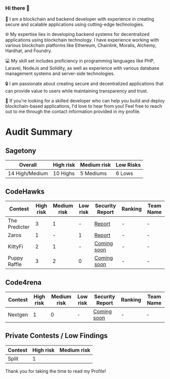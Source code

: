 ### Hi there 👋

🔗 I am a blockchain and backend developer with experience in creating secure and scalable applications using cutting-edge technologies.

🌐 My expertise lies in developing backend systems for decentralized applications using blockchain technology. I have experience working with various blockchain platforms like Ethereum, Chainlink, Moralis, Alchemy, Hardhat, and Foundry.

💻 My skill set includes proficiency in programming languages like PHP, Laravel, NodeJs and Solidity, as well as experience with various database management systems and server-side technologies.

🔒 I am passionate about creating secure and decentralized applications that can provide value to users while maintaining transparency and trust.

🚀 If you're looking for a skilled developer who can help you build and deploy blockchain-based applications, I'd love to hear from you! Feel free to reach out to me through the contact information provided in my profile.

# Audit Summary

## Sagetony

| **Overall**         | **High risk** | **Medium risk** | **Low Risks** |
|---------------------|---------------|-----------------|---------------|
| 14 High/Medium      | 10 Highs      | 5 Mediums       | 6 Lows        |

## CodeHawks

| **Contest**          | **High risk** | **Medium risk** | **Low risk** | **Security Report** | **Ranking** | **Team Name** |
|----------------------|---------------|-----------------|--------------|---------------------|-------------|---------------|
| The Predicter        | 3             | 1               | -            | [Report](https://github.com/sagetony/audit/blob/master/solo/the-predicter.md)          | -           | -             |
| Zaros         | 1             | -               | 1            | [Report](https://github.com/sagetony/audit/blob/master/solo/zaros-report.md)          | -           | -             |
|  KittyFi           | 2             | 1               | -            | [Coming soon](#)          | -           | -             |
| Puppy Raffle           | 3             | 2               | 0            | [Coming soon](#)          | -           | -             |


## Code4rena

| **Contest**          | **High risk** | **Medium risk** | **Low risk** | **Security Report**  | **Ranking** | **Team Name** |
|----------------------|---------------|-----------------|--------------|----------------------|-------------|---------------|
| Nextgen             | 1             | 0               | -            | [Coming soon](#)           | -           | -             |


## Private Contests / Low Findings

| **Contest** | **High risk** | **Medium risk** |
|-------------|---------------|-----------------|
|      Split       |        1       |                 |


Thank you for taking the time to read my Profile!

<!--
**sagetony/sagetony** is a ✨ _special_ ✨ repository because its `README.md` (this file) appears on your GitHub profile.


Here are some ideas to get you started:

- 🔭 I’m currently working on ...
- 🌱 I’m currently learning ...
- 👯 I’m looking to collaborate on ...
- 🤔 I’m looking for help with ...
- 💬 Ask me about ...
- 📫 How to reach me: ...
- 😄 Pronouns: ...
- ⚡ Fun fact: ...
-->
